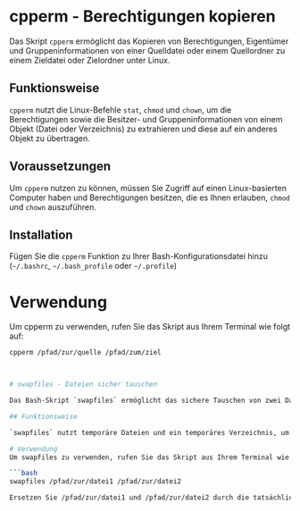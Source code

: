 # cpperm - Berechtigungen kopieren

Das Skript `cpperm` ermöglicht das Kopieren von Berechtigungen, Eigentümer und Gruppeninformationen von einer Quelldatei oder einem Quellordner zu einem Zieldatei oder Zielordner unter Linux.

## Funktionsweise

`cpperm` nutzt die Linux-Befehle `stat`, `chmod` und `chown`, um die Berechtigungen sowie die Besitzer- und Gruppeninformationen von einem Objekt (Datei oder Verzeichnis) zu extrahieren und diese auf ein anderes Objekt zu übertragen.

## Voraussetzungen

Um `cpperm` nutzen zu können, müssen Sie Zugriff auf einen Linux-basierten Computer haben und Berechtigungen besitzen, die es Ihnen erlauben, `chmod` und `chown` auszuführen.

## Installation

Fügen Sie die `cpperm` Funktion zu Ihrer Bash-Konfigurationsdatei hinzu (`~/.bashrc`, `~/.bash_profile` oder `~/.profile`)


# Verwendung
Um cpperm zu verwenden, rufen Sie das Skript aus Ihrem Terminal wie folgt auf:

```bash
cpperm /pfad/zur/quelle /pfad/zum/ziel



# swapfiles - Dateien sicher tauschen

Das Bash-Skript `swapfiles` ermöglicht das sichere Tauschen von zwei Dateien auf einem Linux-basierten System. Dieses Skript stellt sicher, dass keine Daten während des Tauschvorgangs verloren gehen.

## Funktionsweise

`swapfiles` nutzt temporäre Dateien und ein temporäres Verzeichnis, um sicherzustellen, dass die Dateien effektiv und sicher getauscht werden, ohne dass Datenverluste entstehen. Dies ist besonders nützlich in Szenarien, wo Dateien kritische Informationen enthalten oder sehr groß sind.

# Verwendung
Um swapfiles zu verwenden, rufen Sie das Skript aus Ihrem Terminal wie folgt auf:

```bash
swapfiles /pfad/zur/datei1 /pfad/zur/datei2

Ersetzen Sie /pfad/zur/datei1 und /pfad/zur/datei2 durch die tatsächlichen Pfade der Dateien, die Sie tauschen möchten.
